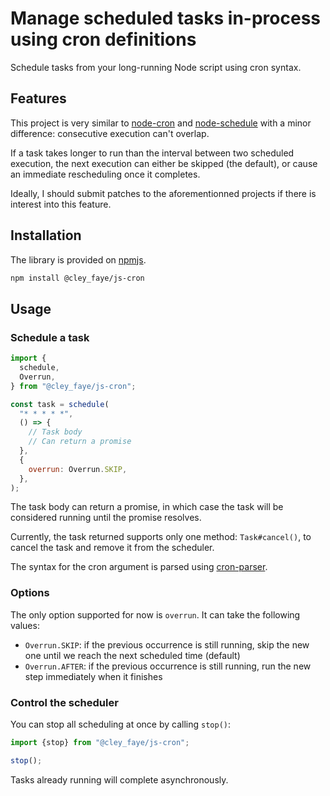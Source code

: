 Manage scheduled tasks in-process using cron definitions
========================================================

Schedule tasks from your long-running Node script using cron syntax.

Features
--------

This project is very similar to
[node-cron](https://github.com/node-cron/node-cron) and
[node-schedule](https://github.com/node-schedule/node-schedule) with a minor
difference: consecutive execution can't overlap.

If a task takes longer to run than the interval between two scheduled execution,
the next execution can either be skipped (the default), or cause an immediate
rescheduling once it completes.

Ideally, I should submit patches to the aforementionned projects if there is
interest into this feature.

Installation
------------

The library is provided on
[npmjs](https://www.npmjs.com/package/@cley_faye/js-cron).

```bash
npm install @cley_faye/js-cron
```

Usage
-----

### Schedule a task

```JavaScript
import {
  schedule,
  Overrun,
} from "@cley_faye/js-cron";

const task = schedule(
  "* * * * *",
  () => {
    // Task body
    // Can return a promise
  },
  {
    overrun: Overrun.SKIP,
  },
);
```

The task body can return a promise, in which case the task will be considered
running until the promise resolves.

Currently, the task returned supports only one method: `Task#cancel()`, to
cancel the task and remove it from the scheduler.

The syntax for the cron argument is parsed using
[cron-parser](https://github.com/harrisiirak/cron-parser).

### Options
The only option supported for now is `overrun`. It can take the following
values:

- `Overrun.SKIP`: if the previous occurrence is still running, skip the new one
  until we reach the next scheduled time (default)
- `Overrun.AFTER`: if the previous occurrence is still running, run the new step
  immediately when it finishes

### Control the scheduler
You can stop all scheduling at once by calling `stop()`:

```JavaScript
import {stop} from "@cley_faye/js-cron";

stop();
```

Tasks already running will complete asynchronously.
